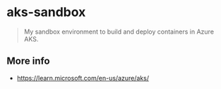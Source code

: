 # aks-sandbox

> My sandbox environment to build and deploy containers in Azure AKS.

## More info
- https://learn.microsoft.com/en-us/azure/aks/
